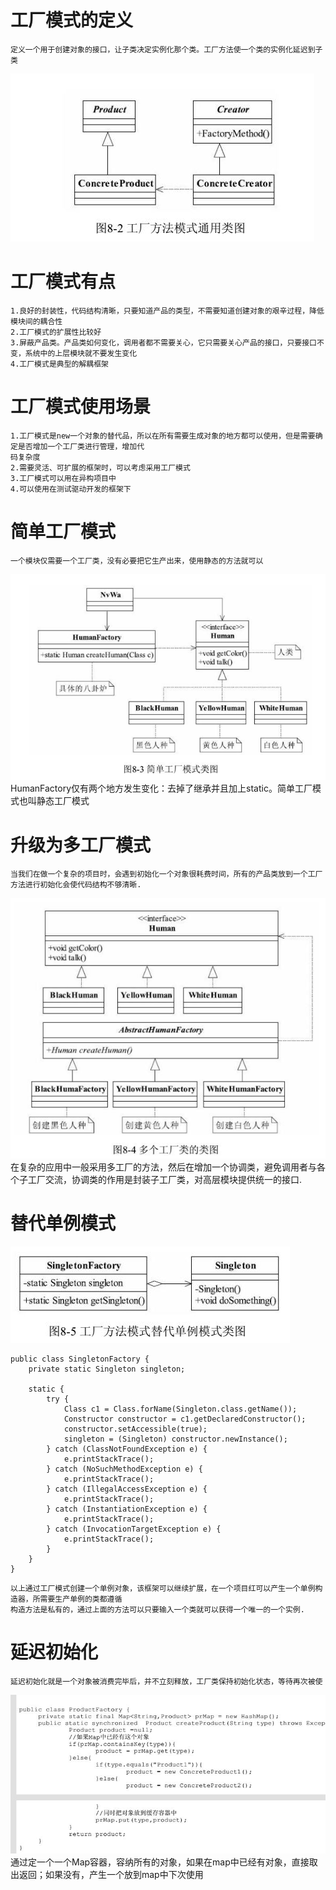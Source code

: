 # 工厂模式的定义
    定义一个用于创建对象的接口，让子类决定实例化那个类。工厂方法使一个类的实例化延迟到子类
  
![](/assets/唯秘截图_20190313091341.png)

# 工厂模式有点
    1.良好的封装性，代码结构清晰，只要知道产品的类型，不需要知道创建对象的艰辛过程，降低模块间的耦合性
    2.工厂模式的扩展性比较好
    3.屏蔽产品类。产品类如何变化，调用者都不需要关心，它只需要关心产品的接口，只要接口不变，系统中的上层模块就不要发生变化
    4.工厂模式是典型的解耦框架
# 工厂模式使用场景
    1.工厂模式是new一个对象的替代品，所以在所有需要生成对象的地方都可以使用，但是需要确定是否增加一个工厂类进行管理，增加代
    码复杂度
    2.需要灵活、可扩展的框架时，可以考虑采用工厂模式
    3.工厂模式可以用在异构项目中
    4.可以使用在测试驱动开发的框架下
# 简单工厂模式
    一个模块仅需要一个工厂类，没有必要把它生产出来，使用静态的方法就可以
![](/assets/唯秘截图_20190314090513.png)
    HumanFactory仅有两个地方发生变化：去掉了继承并且加上static。简单工厂模式也叫静态工厂模式
# 升级为多工厂模式
    当我们在做一个复杂的项目时，会遇到初始化一个对象很耗费时间，所有的产品类放到一个工厂方法进行初始化会使代码结构不够清晰.
![](/assets/唯秘截图_20190314091340.png)
    在复杂的应用中一般采用多工厂的方法，然后在增加一个协调类，避免调用者与各个子工厂交流，协调类的作用是封装子工厂类，对高层模块提供统一的接口.
# 替代单例模式
![](/assets/唯秘截图_20190314092145.png)
```
public class SingletonFactory {
    private static Singleton singleton;

    static {
        try {
            Class c1 = Class.forName(Singleton.class.getName());
            Constructor constructor = c1.getDeclaredConstructor();
            constructor.setAccessible(true);
            singleton = (Singleton) constructor.newInstance();
        } catch (ClassNotFoundException e) {
            e.printStackTrace();
        } catch (NoSuchMethodException e) {
            e.printStackTrace();
        } catch (IllegalAccessException e) {
            e.printStackTrace();
        } catch (InstantiationException e) {
            e.printStackTrace();
        } catch (InvocationTargetException e) {
            e.printStackTrace();
        }
    }
}
```
    以上通过工厂模式创建一个单例对象，该框架可以继续扩展，在一个项目红可以产生一个单例构造器，所需要生产单例的类都遵循
    构造方法是私有的，通过上面的方法可以只要输入一个类就可以获得一个唯一的一个实例.
# 延迟初始化
    延迟初始化就是一个对象被消费完毕后，并不立刻释放，工厂类保持初始化状态，等待再次被使
![](/assets/唯秘截图_20190314093443.png)
    通过定一个一个Map容器，容纳所有的对象，如果在map中已经有对象，直接取出返回；如果没有，产生一个放到map中下次使用
    